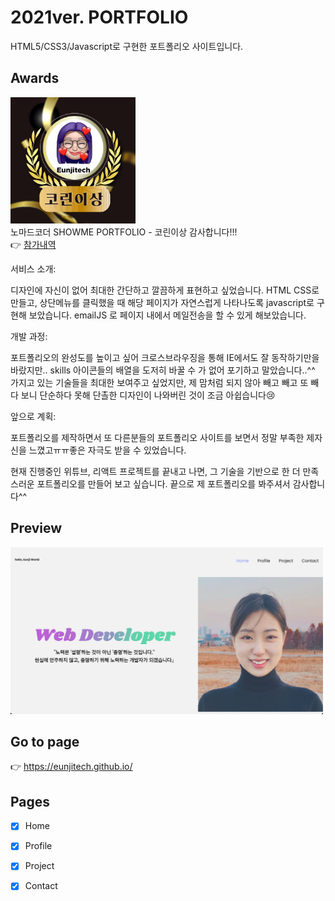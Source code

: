 # 2021ver. PORTFOLIO

HTML5/CSS3/Javascript로 구현한 포트폴리오 사이트입니다.

## Awards

<img src="./dev_file/award.png" width="200"><br>
노마드코더 SHOWME PORTFOLIO - 코린이상 감사합니다!!! <br>
👉 [참가내역](https://nomadcoders.co/community/thread/565)

서비스 소개:

디자인에 자신이 없어 최대한 간단하고 깔끔하게 표현하고 싶었습니다. HTML CSS로 만들고, 상단메뉴를 클릭했을 때 해당 페이지가 자연스럽게 나타나도록 javascript로 구현해 보았습니다. emailJS 로 페이지 내에서 메일전송을 할 수 있게 해보았습니다.

개발 과정:

포트폴리오의 완성도를 높이고 싶어 크로스브라우징을 통해 IE에서도 잘 동작하기만을 바랐지만.. skills 아이콘들의 배열을 도저히 바꿀 수 가 없어 포기하고 말았습니다..^^ 가지고 있는 기술들을 최대한 보여주고 싶었지만, 제 맘처럼 되지 않아 빼고 빼고 또 빼다 보니 단순하다 못해 단촐한 디자인이 나와버린 것이 조금 아쉽습니다😢

앞으로 계획:

포트폴리오를 제작하면서 또 다른분들의 포트폴리오 사이트를 보면서 정말 부족한 제자신을 느꼈고ㅠㅠ좋은 자극도 받을 수 있었습니다.

현재 진행중인 위튜브, 리액트 프로젝트를 끝내고 나면, 그 기술을 기반으로 한 더 만족스러운 포트폴리오를 만들어 보고 싶습니다. 끝으로 제 포트폴리오를 봐주셔서 감사합니다^^

## Preview

<img src = "./dev_file/preview.png" width="500" />

## Go to page

👉 <https://eunjitech.github.io/>

## Pages

- [x] Home

- [x] Profile

- [x] Project

- [x] Contact
